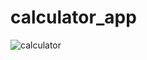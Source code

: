 # calculator_app
![calculator](https://user-images.githubusercontent.com/80264216/229375246-14418008-f25e-4e43-ba29-c8d66afdefa4.png)
